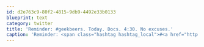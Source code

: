 ```yaml
---
id: d2e763c9-80f2-4815-9db9-4492e33b0133
blueprint: text
category: twitter
title: 'Reminder: #geekbeers. Today. Docs. 4:30. No excuses.'
caption: 'Reminder: <span class="hashtag hashtag_local">#<a href="http://tweettemp.darylchymko.ca/?tag=geekbeers">geekbeers</a>. Today. Docs. 4:30. No excuses.'
---
```

